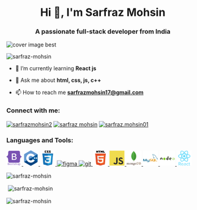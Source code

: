 
<h1 align="center">Hi 👋, I'm Sarfraz Mohsin</h1>
<h3 align="center">A passionate full-stack developer from India</h3>

![cover image best](https://user-images.githubusercontent.com/68563076/194653350-b3cb6031-9bfc-47bf-88d5-1231a5a2d2b8.png)



<p align="left"> <img src="https://komarev.com/ghpvc/?username=sarfraz-mohsin&label=Profile%20views&color=0e75b6&style=flat" alt="sarfraz-mohsin" /> </p>

- 🌱 I’m currently learning **React js**

- 💬 Ask me about **html, css, js, c++**

- 📫 How to reach me **sarfrazmohsin17@gmail.com**

<h3 align="left">Connect with me:</h3>
<p align="left">
<a href="https://twitter.com/sarfrazmohsin2" target="blank"><img align="center" src="https://raw.githubusercontent.com/rahuldkjain/github-profile-readme-generator/master/src/images/icons/Social/twitter.svg" alt="sarfrazmohsin2" height="30" width="40" /></a>
<a href="https://linkedin.com/in/sarfraz mohsin" target="blank"><img align="center" src="https://raw.githubusercontent.com/rahuldkjain/github-profile-readme-generator/master/src/images/icons/Social/linked-in-alt.svg" alt="sarfraz mohsin" height="30" width="40" /></a>
<a href="https://instagram.com/sarfraz.mohsin01" target="blank"><img align="center" src="https://raw.githubusercontent.com/rahuldkjain/github-profile-readme-generator/master/src/images/icons/Social/instagram.svg" alt="sarfraz.mohsin01" height="30" width="40" /></a>
</p>

<h3 align="left">Languages and Tools:</h3>
<p align="left"> <a href="https://getbootstrap.com" target="_blank" rel="noreferrer"> <img src="https://raw.githubusercontent.com/devicons/devicon/master/icons/bootstrap/bootstrap-plain-wordmark.svg" alt="bootstrap" width="40" height="40"/> </a> <a href="https://www.w3schools.com/cpp/" target="_blank" rel="noreferrer"> <img src="https://raw.githubusercontent.com/devicons/devicon/master/icons/cplusplus/cplusplus-original.svg" alt="cplusplus" width="40" height="40"/> </a> <a href="https://www.w3schools.com/css/" target="_blank" rel="noreferrer"> <img src="https://raw.githubusercontent.com/devicons/devicon/master/icons/css3/css3-original-wordmark.svg" alt="css3" width="40" height="40"/> </a> <a href="https://www.figma.com/" target="_blank" rel="noreferrer"> <img src="https://www.vectorlogo.zone/logos/figma/figma-icon.svg" alt="figma" width="40" height="40"/> </a> <a href="https://git-scm.com/" target="_blank" rel="noreferrer"> <img src="https://www.vectorlogo.zone/logos/git-scm/git-scm-icon.svg" alt="git" width="40" height="40"/> </a> <a href="https://www.w3.org/html/" target="_blank" rel="noreferrer"> <img src="https://raw.githubusercontent.com/devicons/devicon/master/icons/html5/html5-original-wordmark.svg" alt="html5" width="40" height="40"/> </a> <a href="https://developer.mozilla.org/en-US/docs/Web/JavaScript" target="_blank" rel="noreferrer"> <img src="https://raw.githubusercontent.com/devicons/devicon/master/icons/javascript/javascript-original.svg" alt="javascript" width="40" height="40"/> </a> <a href="https://www.mongodb.com/" target="_blank" rel="noreferrer"> <img src="https://raw.githubusercontent.com/devicons/devicon/master/icons/mongodb/mongodb-original-wordmark.svg" alt="mongodb" width="40" height="40"/> </a> <a href="https://www.mysql.com/" target="_blank" rel="noreferrer"> <img src="https://raw.githubusercontent.com/devicons/devicon/master/icons/mysql/mysql-original-wordmark.svg" alt="mysql" width="40" height="40"/> </a> <a href="https://nodejs.org" target="_blank" rel="noreferrer"> <img src="https://raw.githubusercontent.com/devicons/devicon/master/icons/nodejs/nodejs-original-wordmark.svg" alt="nodejs" width="40" height="40"/> </a> <a href="https://reactjs.org/" target="_blank" rel="noreferrer"> <img src="https://raw.githubusercontent.com/devicons/devicon/master/icons/react/react-original-wordmark.svg" alt="react" width="40" height="40"/> </a> </p>


<p><img align="center" src="https://github-readme-stats.vercel.app/api/top-langs?username=sarfraz-mohsin&show_icons=true&locale=en&layout=compact" alt="sarfraz-mohsin" /></p>


<p>&nbsp;<img align="center" src="https://github-readme-stats.vercel.app/api?username=sarfraz-mohsin&show_icons=true&locale=en" alt="sarfraz-mohsin" /></p>

<p><img align="center" src="https://github-readme-streak-stats.herokuapp.com/?user=sarfraz-mohsin&" alt="sarfraz-mohsin" /></p>
